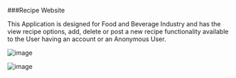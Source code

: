 ###Recipe Website 

This Application is designed for Food and Beverage Industry and has the view recipe options, add, delete or post a new recipe functionality available to the User having an
account or an Anonymous User.

![image](https://user-images.githubusercontent.com/53758828/123528533-fd2de480-d6b5-11eb-9361-f89fa3b82e33.png)

![image](https://user-images.githubusercontent.com/53758828/123528552-1cc50d00-d6b6-11eb-80bf-bf615cffe210.png)

